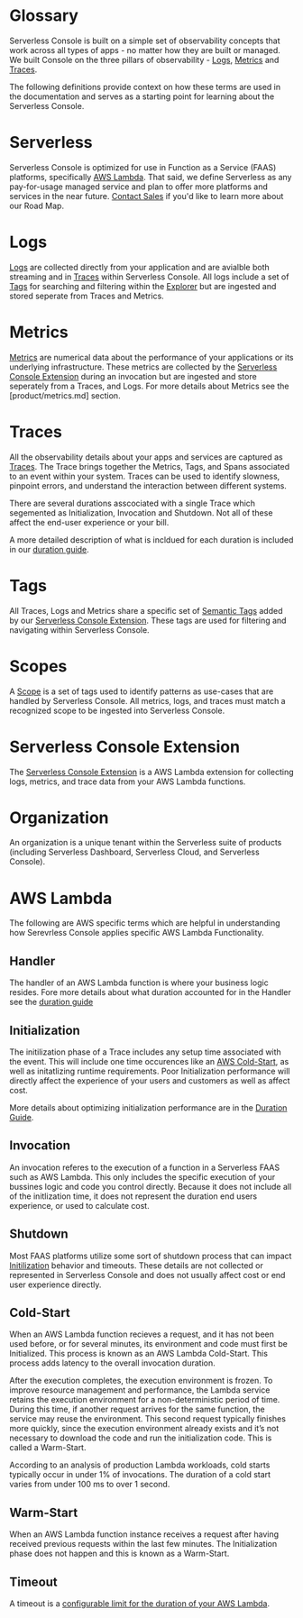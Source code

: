 <!--
title: Glossary
menuText: Glossary
description: 
menuOrder: 4
-->

# Glossary
Serverless Console is built on a simple set of observability concepts that work
across all types of apps - no matter how they are built or managed. We built
Console on the three pillars of observability - [Logs](product/logs.md), 
[Metrics](product/metrics.md) and [Traces](product/traces.md).

The following definitions provide context on how these terms are used 
in the documentation and serves as a starting point for learning
about the Serverless Console.

# Serverless
Serverless Console is optimized for use in Function as a Service (FAAS) platforms, specifically
[AWS Lambda](#aws-lambda). That said, we define Serverless as any pay-for-usage
managed service and plan to offer more platforms and services in the near future. [Contact Sales](https://www.serverless.com/sales) if you'd like to learn more about our Road Map.

# Logs
[Logs](product/logs.md) are collected directly from your application and
are avialble both streaming and in [Traces](product/traces.md) within Serverless
Console. All logs include a set of [Tags](product/tags.md) for searching and filtering
within the [Explorer](product/explorer.md) but are ingested and 
stored seperate from Traces and Metrics.

# Metrics
[Metrics](product/metrics.md) are numerical data about the 
performance of your applications or its underlying infrastructure.
These metrics are collected by the [Serverless Console Extension](platform/extension.md)
during an invocation but are ingested and store seperately from a Traces,
and Logs. For more details about Metrics see the [product/metrics.md] section.

# Traces
All the observability details about your apps and services are
captured as [Traces](products/traces.md). The Trace brings together
the Metrics, Tags, and Spans associated to an event within your system.
Traces can be used to identify slowness, pinpoint errors, and understand
the interaction between different systems. 

There are several durations asscociated with a single Trace
which segemented as Initialization, Invocation and Shutdown. Not
all of these affect the end-user experience or your bill.

A more detailed description of what is incldued for each duration is included
in our [duration guide](product/duration.md).

# Tags
All Traces, Logs and Metrics share a specific set of [Semantic Tags](tags.md)
added by our [Serverless Console Extension](platform/extension.md). These tags are used
for filtering and navigating within Serverless Console.

# Scopes
A [Scope](product/scopes.md) is a set of tags used to identify patterns as use-cases that
are handled by Serverless Console. All metrics, logs, and traces must
match a recognized scope to be ingested into Serverless Console.

# Serverless Console Extension
The [Serverless Console Extension](platform/extension.md) is a AWS Lambda extension
for collecting logs, metrics, and trace data from your AWS Lambda functions. 

# Organization
An organization is a unique tenant within the Serverless suite of 
products (including Serverless Dashboard, Serverless Cloud, and 
Serverless Console). 

# AWS Lambda
The following are AWS specific terms which are helpful in understanding how 
Serevrless Console applies specific AWS Lambda Functionality.

## Handler
The handler of an AWS Lambda function is where your business logic resides.
Fore more details about what duration accounted for in the Handler see the
[duration guide](product/duration.md#extensions-and-the-invocation-phase)

## Initialization
The initilization phase of a Trace includes any setup time associated
with the event. This will include one time occurences like an
[AWS Cold-Start](#cold-start), as well as initatlizing runtime requirements. 
Poor Initialization performance will directly affect the experience of your 
users and customers as well as affect cost.

More details about optimizing initialization performance are in the 
[Duration Guide](product/duration.md#optimizing-initlization-in-aws).

## Invocation 
An invocation referes to the execution of a function in a Serverless
FAAS such as AWS Lambda. This only includes the specific execution
of your bussines logic and code you control directly. Because it does
not include all of the initlization time, it does not represent the
duration end users experience, or used to calculate cost. 

## Shutdown
Most FAAS platforms utilize some sort of shutdown process that can
impact [Initilization](#initialization) behavior and timeouts. These
details are not collected or represented in Serverless Console and
does not usually affect cost or end user experience directly.

## Cold-Start
When an AWS Lambda function recieves a request, and it has not been used before, or for several minutes, its environment and code must first be Initialized.  This process is known as an AWS Lambda Cold-Start.  This process adds latency to the overall invocation duration.

After the execution completes, the execution environment is frozen. To improve resource management and performance, the Lambda service retains the execution environment for a non-deterministic period of time. During this time, if another request arrives for the same function, the service may reuse the environment. This second request typically finishes more quickly, since the execution environment already exists and it’s not necessary to download the code and run the initialization code. This is called a Warm-Start.

According to an analysis of production Lambda workloads, cold starts typically occur in under 1% of invocations. The duration of a cold start varies from under 100 ms to over 1 second.

## Warm-Start
When an AWS Lambda function instance receives a request after having received previous requests within the last few minutes.  The Initialization phase does not happen and this is known as a Warm-Start.

## Timeout
A timeout is a [configurable limit for the duration of your AWS Lambda](product/duration.md#configuring-timeouts-in-aws-lambda).

<!--
# Benchmark

A Benchmark is a general way of describing the results of running a test against a Use-Case and specific Variations thereof.

## Use-Case

A Benchmark Use-Case represents a common use-case we want to measure via a Benchmark.

For example, measuring the performance of sending an AWS Lambda function using Node.js + Express.js is a Benchmark Use-Case.

## Variant

A Benchmark Use-Case Variant is a variation of a Benchmark Use-Case that we wish to run a Benchmark for independently to observe something specific.  

Every Benchmark Use-Case can have one of multiple Variations. 

For example, measuring the performance of an AWS Lambda function using Node.js + Express.js is a Benchmark Use-Case, and measuring it during an AWS Lambda Cold-Start, an AWS Lambda Warm-Start, are Variations.

## Report

A report detailing and summarizing the results of running Benchmarks against different Use-Case Variations, published by Serverless Inc.

-->

